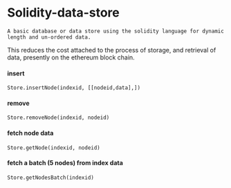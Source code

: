 # Solidity-data-store  

 `A basic database or data store using the solidity language for dynamic length and un-ordered data.`

This reduces the cost attached to the process of storage, and retrieval of data, presently on the ethereum block chain.

#### insert  
`Store.insertNode(indexid, [[nodeid,data],])`

#### remove
`Store.removeNode(indexid, nodeid)`

#### fetch node data
`Store.getNode(indexid, nodeid)`

#### fetch a batch (5 nodes) from index data
`Store.getNodesBatch(indexid)`

